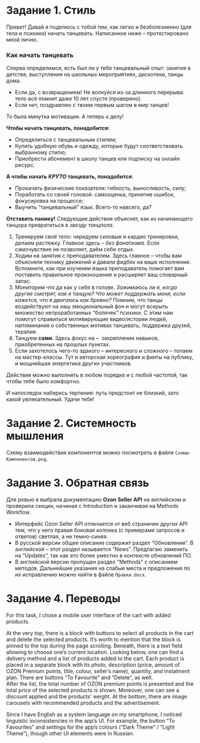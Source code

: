 # Задание 1. Стиль

Привет! 
Давай я поделюсь с тобой тем, как легко и безболезненно (для тела и психики) начать танцевать. 
Написанное ниже – протестировано мной лично. 

### Как начать танцевать
Сперва определимся, есть был ли у тебя танцевальный опыт: занятия в детстве, выступления на школьных мероприятиях, дискотеки, танцы дома. 
- Если да, с возвращением! Не волнуйся из-за длинного перерыва: тело всё помнит даже 10 лет спустя (проверено). 
- Если нет, поздравляю с твоим первым шагом в мир танцев! 

То была минутка мотивации. А теперь к делу!

**Чтобы начать танцевать, понадобится:**
- Определиться с танцевальным стилем; 
- Купить удобную обувь и одежду, которые будут соответствовать выбранному стилю;
- Приобрести абонемент в школу танцев или подписку на онлайн ресурс.  

**А чтобы начать *КРУТО* танцевать, понадобится:** 
- Прокачать физические показатели: гибкость, выносливость, силу;
- Поработать со своей головой: самооценка, принятие ошибок, фокусировка на процессе;
- Выучить “танцевальный” язык. 
Всего-то навсего, да?

**Отставить панику!** Следующие действия объяснят, как из начинающего танцора превратиться в *звезду танцпола*.  
1. Тренируем своё тело: чередуем силовые и кардио тренировки, делаем растяжку. Главное здесь – *без фанатизма*. Если самочувствие не позволяет, даём себе отдых. 
2. Ходим на занятия с преподавателем. Здесь главное – чтобы вам объясняли технику движений и давали фидбек на ваше исполнение. Вспомните, как при изучении языка преподаватель помогает вам поставить правильное произношение и расширяет ваш словарный запас. 
3. Мониторим что да как у себя в голове. *Зажимаюсь ли я, когда другие смотрят, как я танцую? Что может поддержать меня, если кажется, что я двигаюсь как бревно?* Помним, что танцы воздействуют на наш эмоциональный фон и могут вскрыть множество непроработанных “болячек” психики. С этим нам помогут справиться мотивирующие видео/истории людей, напоминания о собственных мотивах танцевать, поддержка друзей, терапия. 
4. Танцуем **сами**. Здесь фокус на –  закреплении навыков, приобретенных на прошлых пунктах. 
5. Если захотелось чего-то эдакого – интересного и сложного – топаем на мастер-классы. Тут и авторская хореография и финты на публику, и мощнейшая энергетика других участников. 

Действия можно выполнять в любом порядке и с любой частотой, так чтобы тебе было комфортно.

И напоследок наберись терпения: путь предстоит не близкий, зато какой увлекательный. 
Удачи тебе!


# Задание 2. Системность мышления
Схему взаимодействия компонентов можно посмотреть в файле ```Схема-Компонентов.png```. 


# Задание 3. Обратная связь
Для ревью я выбрала документацию **Ozon Seller API** на английском и проверила секции, начиная с Introduction и заканчивая на Methods Workflow. 
- Интерфейс Ozon Seller API отличается от веб страничек других API тем, что у него правая боковая колонка (с примерами запросов и ответов) светлая, а не темно-синяя. 
- В русской версии общее описание содержит раздел “Обновления”. В английской – этот раздел называется “News”. Предлагаю заменить на “Updates”, так как это более уместно в контексте обновлений ПО. 
- В английской версии пропущен раздел “Methods” с описанием методов. 
Дальнейшие указания на слабые места и предложения по их исправлению можно найти в файле ```Правки.docx```. 


# Задание 4. Переводы
For this task, I chose a mobile user interface of the cart with added products. 

At the very top, there is a block with buttons to select all products in the cart and delete the selected products. It’s worth to mention that the block is pinned to the top during the page scrolling. 
Beneath, there is a text field allowing to choose one’s current location. 
Looking below, one can find a delivery method and a list of products added to the cart. Each product is placed in a separate block with its photo, description (price, amount of OZON Premium points, title, colour, seller’s name), quantity, and instalment plan. There are buttons “To Favourite” and ”Delete”, as well.  
After the list, the total number of OZON premium points is presented and the total price of the selected products is shown. Moreover, one can see a discount applied and the products’ weight. 
At the bottom, there are image carousels with recommended products and the advertisement. 

Since I have English as a system language on my smartphone, I noticed linguistic inconsistencies in the app’s UI. For example, the button “To Favourites” and settings for the app’s colours (“Dark Theme” / “Light Theme”), though other UI elements were in Russian. 

